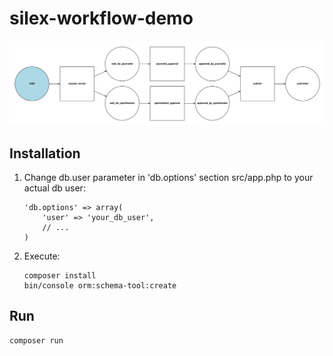 silex-workflow-demo
===================

![workflow](https://github.com/angyvolin/silex-workflow-demo/blob/master/web/img/workflow.png)

Installation
------------

1. Change db.user parameter in 'db.options' section src/app.php to your actual db user:

    ```
    'db.options' => array(
        'user' => 'your_db_user',
        // ...
    )
    ```

2. Execute:

    ```
    composer install
    bin/console orm:schema-tool:create
    ```

Run
---
```
composer run
```
